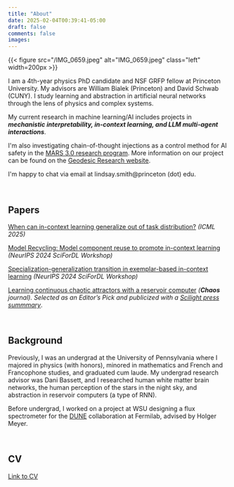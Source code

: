 ```yaml
---
title: "About"
date: 2025-02-04T00:39:41-05:00
draft: false
comments: false
images:
---
```

{{< figure src="/IMG_0659.jpeg" alt="IMG_0659.jpeg" class="left" width=200px >}}
<!-- ![alt](/en/IMG_0659.jpeg) -->

I am a 4th-year physics PhD candidate and NSF GRFP fellow at Princeton University. My advisors are William Bialek (Princeton) and David Schwab (CUNY). I study learning and abstraction in artificial neural networks through the lens of physics and complex systems.

My current research in machine learning/AI includes projects in ***mechanistic interpretability, in-context learning, and LLM multi-agent interactions***.

I'm also investigating chain-of-thought injections as a control method for AI safety in the [MARS 3.0 research program](https://www.cambridgeaisafety.org/mars). More information on our project can be found on the [Geodesic Research website](https://www.geodesicresearch.org/research).

I'm happy to chat via email at lindsay.smith@princeton (dot) edu.

&nbsp;
## Papers

[When can in-context learning generalize out of task distribution?](https://arxiv.org/abs/2506.05574) *(ICML 2025)*

[Model Recycling: Model component reuse to promote in-context learning](https://openreview.net/forum?id=vWSu8nEURM) *(NeurIPS 2024 SciForDL Workshop)*

[Specialization-generalization transition in exemplar-based in-context learning](https://openreview.net/forum?id=D1ui5QwHqF) *(NeurIPS 2024 SciForDL Workshop)*

[Learning continuous chaotic attractors with a reservoir computer](https://doi.org/10.1063/5.0075572)
*(**Chaos** journal). Selected as an Editor’s Pick and publicized with a [Scilight press summmary](https://doi.org/10.1063/10.0009079)*.

&nbsp;
## Background

Previously, I was an undergrad at the University of Pennsylvania where I majored in physics (with honors), minored in mathematics and French and Francophone studies, and graduated cum laude. My undergrad research advisor was Dani Bassett, and I researched human white matter brain networks, the human perception of the stars in the night sky, and abstraction in reservoir computers (a type of RNN).


Before undergrad, I worked on a project at WSU designing a flux spectrometer for the [DUNE](https://lbnf-dune.fnal.gov/) collaboration at Fermilab, advised by Holger Meyer.

&nbsp;
## CV
[Link to CV](https://drive.google.com/file/d/1W_93iCsBtMwvGxs3Wq9kyKxmXtH_QK0P/view?usp=sharing)